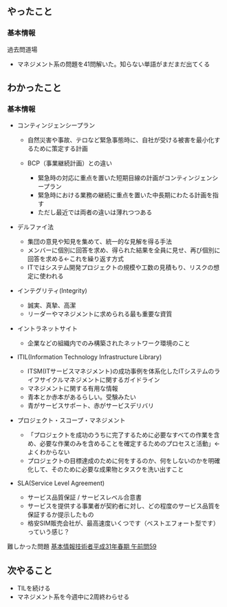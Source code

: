 ## やったこと

### 基本情報

過去問道場

- マネジメント系の問題を41問解いた。知らない単語がまだまだ出てくる

## わかったこと

### 基本情報

- コンティンジェンシープラン
  - 自然災害や事故、テロなど緊急事態時に、自社が受ける被害を最小化するために策定する計画

  - BCP（事業継続計画）との違い
    - 緊急時の対応に重点を置いた短期目線の計画がコンティンジェンシープラン
    - 緊急時における業務の継続に重点を置いた中長期にわたる計画を指す
    - ただし最近では両者の違いは薄れつつある

- デルファイ法
  - 集団の意見や知見を集めて、統一的な見解を得る手法
  - メンバーに個別に回答を求め、得られた結果を全員に見せ、再び個別に回答を求める←これを繰り返す方式
  - ITではシステム開発プロジェクトの規模や工数の見積もり、リスクの想定に使われる

- インテグリティ(Integrity)
  - 誠実、真摯、高潔
  - リーダーやマネジメントに求められる最も重要な資質

- イントラネットサイト
  - 企業などの組織内でのみ構築されたネットワーク環境のこと

- ITIL(Information Technology Infrastructure Library)
  - ITSM(ITサービスマネジメント)の成功事例を体系化したITシステムのライフサイクルマネジメントに関するガイドライン
  - マネジメントに関する有用な情報
  - 青本とか赤本があるらしい。受験みたい
  - 青がサービスサポート、赤がサービスデリバリ

- プロジェクト・スコープ・マネジメント
  - 「プロジェクトを成功のうちに完了するために必要なすべての作業を含め、必要な作業のみを含めることを確定するためのプロセスと活動」←よくわからない
  - プロジェクトの目標達成のために何をするのか、何をしないのかを明確化して、そのために必要な成果物とタスクを洗い出すこと

- SLA(Service Level Agreement)
  - サービス品質保証 / サービスレベル合意書
  - サービスを提供する事業者が契約者に対し、どの程度のサービス品質を保証するか提示したもの
  - 格安SIM販売会社が、最高速度いくつです（ベストエフォート型です）っていう感じ？

難しかった問題
[基本情報技術者平成31年春期 午前問59](https://www.fe-siken.com/kakomon/31_haru/q59.html)

## 次やること

- TILを続ける
- マネジメント系を今週中に2周終わらせる